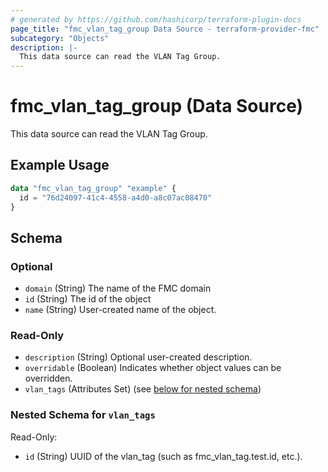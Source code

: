 ```yaml
---
# generated by https://github.com/hashicorp/terraform-plugin-docs
page_title: "fmc_vlan_tag_group Data Source - terraform-provider-fmc"
subcategory: "Objects"
description: |-
  This data source can read the VLAN Tag Group.
---
```


# fmc_vlan_tag_group (Data Source)

This data source can read the VLAN Tag Group.

## Example Usage

```terraform
data "fmc_vlan_tag_group" "example" {
  id = "76d24097-41c4-4558-a4d0-a8c07ac08470"
}
```

<!-- schema generated by tfplugindocs -->
## Schema

### Optional

- `domain` (String) The name of the FMC domain
- `id` (String) The id of the object
- `name` (String) User-created name of the object.

### Read-Only

- `description` (String) Optional user-created description.
- `overridable` (Boolean) Indicates whether object values can be overridden.
- `vlan_tags` (Attributes Set) (see [below for nested schema](#nestedatt--vlan_tags))

<a id="nestedatt--vlan_tags"></a>
### Nested Schema for `vlan_tags`

Read-Only:

- `id` (String) UUID of the vlan_tag (such as fmc_vlan_tag.test.id, etc.).
